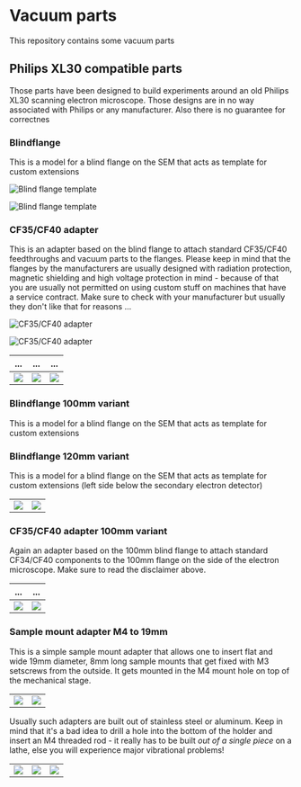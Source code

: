 # Vacuum parts

This repository contains some vacuum parts

## Philips XL30 compatible parts

Those parts have been designed to build experiments around
an old Philips XL30 scanning electron microscope. Those designs
are in no way associated with Philips or any manufacturer. Also
there is no guarantee for correctnes

### Blindflange

This is a model for a blind flange on the SEM that acts as template
for custom extensions

![Blind flange template](https://raw.githubusercontent.com/tspspi/freecadModel/master/Vacuum/PhilipsXL30/PhilipsXL30_Blindflange.png)

![Blind flange template](https://github.com/tspspi/freecadModel/blob/master/Vacuum/PhilipsXL30/PhilipsXL30_Blindflange_002.png)

### CF35/CF40 adapter

This is an adapter based on the blind flange to attach standard CF35/CF40
feedthroughs and vacuum parts to the flanges. Please keep in mind that
the flanges by the manufacturers are usually designed with radiation
protection, magnetic shielding and high voltage protection in mind - because
of that you are usually not permitted on using custom stuff on machines
that have a service contract. Make sure to check with your manufacturer but
usually they don't like that for reasons ...

![CF35/CF40 adapter](https://raw.githubusercontent.com/tspspi/freecadModel/master/Vacuum/PhilipsXL30/PhilipsXL30_FlangeToCF35_CF40_ZeroLengthAdapter_001.png)

![CF35/CF40 adapter](https://raw.githubusercontent.com/tspspi/freecadModel/master/Vacuum/PhilipsXL30/PhilipsXL30_FlangeToCF35_CF40_ZeroLengthAdapter_002.png)

| ... | ... | ... |
| --- | --- | --- |
| ![](https://github.com/tspspi/freecadModel/blob/master/Vacuum/PhilipsXL30/xl30_flange_small_01.jpg) | ![](https://github.com/tspspi/freecadModel/blob/master/Vacuum/PhilipsXL30/xl30_flange_small_02.jpg) | ![](https://github.com/tspspi/freecadModel/blob/master/Vacuum/PhilipsXL30/xl30_flange_small_03.jpg) |

### Blindflange 100mm variant

This is a model for a blind flange on the SEM that acts as template
for custom extensions

### Blindflange 120mm variant

This is a model for a blind flange on the SEM that acts as template
for custom extensions (left side below the secondary electron detector)

|     |     |
| --- | --- |
| ![](https://github.com/tspspi/freecadModel/blob/master/Vacuum/PhilipsXL30/PhilippsXL30_Blindflange_120__001.png) | ![](https://github.com/tspspi/freecadModel/blob/master/Vacuum/PhilipsXL30/PhilippsXL30_Blindflange_120__001.png) |

### CF35/CF40 adapter 100mm variant

Again an adapter based on the 100mm blind flange to attach standard CF34/CF40
components to the 100mm flange on the side of the electron microscope. Make
sure to read the disclaimer above.

| ... | ... |
| --- | --- |
| ![](https://github.com/tspspi/freecadModel/blob/master/Vacuum/PhilipsXL30/xl30_flange_large_01.jpg) | ![](https://github.com/tspspi/freecadModel/blob/master/Vacuum/PhilipsXL30/xl30_flange_large_02.jpg) |

### Sample mount adapter M4 to 19mm

This is a simple sample mount adapter that allows one to insert flat and
wide 19mm diameter, 8mm long sample mounts that get fixed with M3 setscrews
from the outside. It gets mounted in the M4 mount hole on top of the
mechanical stage.

|     |     |
| --- | --- |
| ![](https://raw.githubusercontent.com/tspspi/freecadModel/master/Vacuum/PhilipsXL30/PhilippsXL30_SampleMountAdapter_M4to19mm_01.png) | ![](https://raw.githubusercontent.com/tspspi/freecadModel/master/Vacuum/PhilipsXL30/PhilippsXL30_SampleMountAdapter_M4to19mm_02.png)

Usually such adapters are built out of stainless steel or aluminum. Keep in mind
that it's a bad idea to drill a hole into the bottom of the holder and insert an
M4 threaded rod - it really has to be built _out of a single piece_ on a lathe,
else you will experience major vibrational problems!

|     |     |     |
| --- | --- | --- |
| ![](https://raw.githubusercontent.com/tspspi/freecadModel/master/Vacuum/PhilipsXL30/samplemountm4to19mm_00.jpg)| ![](https://raw.githubusercontent.com/tspspi/freecadModel/master/Vacuum/PhilipsXL30/samplemountm4to19mm_01.jpg) | ![](https://raw.githubusercontent.com/tspspi/freecadModel/master/Vacuum/PhilipsXL30/samplemountm4to19mm_02.jpg) |
